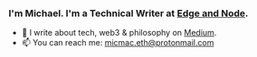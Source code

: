 ### I'm Michael. I'm a Technical Writer at [Edge and Node](https://edgeandnode.com/).

- 📝 I write about tech, web3 & philosophy on [Medium](https://micmac.blog/).
- 📫 You can reach me: micmac.eth@protonmail.com
